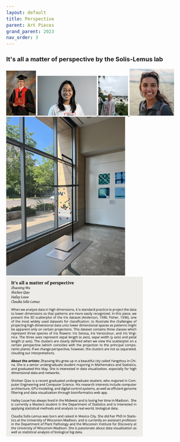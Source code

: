 ```yaml
---
layout: default
title: Perspective
parent: Art Pieces
grand_parent: 2023
nav_order: 3
---
```


### It's all a matter of perspective by the Solis-Lemus lab

<div class="container">
    <div class="row-fluid">
        <div class="span2">
            <a href="../../../assets/pics/ShichenQiao.jpeg">
            <img src="../../../assets/pics/ShichenQiao.jpeg" width="80">
            </a>
            <a href="../../../assets/pics/zhaoxingWu.jpg">
            <img src="../../../assets/pics/zhaoxingWu.jpg" width="160">
            </a>
            <a href="../../../assets/pics/hailey.JPG">
            <img src="../../../assets/pics/hailey.JPG" width="80">
            </a>
            <a href="../../../assets/pics/claudiaSmall1.png">
            <img src="../../../assets/pics/claudiaSmall1.png" width="120">
            </a>
        </div>
        <div class="span5">
            <a href="../../../assets/pics/fisher.png">
            <img src="../../../assets/pics/fisher.png" width="320">
            </a> 
            <a href="../../../assets/pics/perspective-text.png">
            <img src="../../../assets/pics/perspective-text.png" width="368">
            </a>
        </div>
    </div>
</div>

